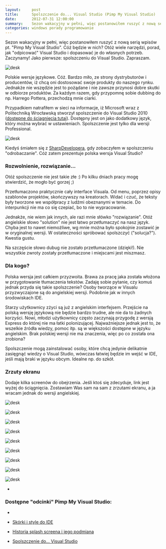 ```yaml
---
layout:     post
title:      Spolszczenie do... Visual Studio (Pimp My Visual Studio)
date:       2012-07-31 12:00:00
summary:    Sezon wakacyjny w pełni, więc postanowiłem ruszyć z nową serią wpisów pt. "Pimp My Visual Studio". Cóż będzie w nich? Otóż wiele narzędzi, porad, jak "odpicować" Visual Studio i dopasować je do własnych potrzeb. Zaczynamy! Jako pierwsze —  spolszczeniu do Visual Studio. Zapraszam.Polskie wersje językowe. Cóż. Bardzo miło, ze strony dystrybutorów i producentów, iż chcą oni dostosować swoje produkty d...
categories: windows porady programowanie
---
```




Sezon wakacyjny w pełni, więc postanowiłem ruszyć z nową serią wpisów pt. "Pimp My Visual Studio". Cóż będzie w nich? Otóż wiele narzędzi, porad, jak "odpicować" Visual Studio i dopasować je do własnych potrzeb. Zaczynamy! Jako pierwsze: spolszczeniu do Visual Studio. Zapraszam.


![desk](https://raw.githubusercontent.com/djfoxer/djfoxer.github.io/master/_img/2012-7-31-_128_/g_-_608x405_-_-_35148x20120731151942_0.png)


Polskie wersje językowe. Cóż. Bardzo miło, ze strony dystrybutorów i producentów, iż chcą oni dostosować swoje produkty do naszego rynku. Jednakże nie wszędzie jest to pożądane i nie zawsze przynosi dobre skutki w odbiorze produktów. Za każdym razem, gdy przypomnę sobie dubbing do np. Harrego Pottera, przechodzą mnie ciarki.

Przypadkiem natrafiłem w sieci na informacje, iż Microsoft wraz z Politechniką Wrocławską stworzył spolszczenie do Visual Studio 2010 ([dostępne do ściągnięcia tutaj](http://www.microsoft.com/pl-pl/download/details.aspx?id=21615)). Dostępny jest on jako dodatkowy język, który można wybrać w ustawieniach. Spolszczenie jest tylko dla wersji Professional.


![desk](https://raw.githubusercontent.com/djfoxer/djfoxer.github.io/master/_img/2012-7-31-_128_/g_-_608x405_-_-_35148x20120726133238_0.png)


Kiedyś śmiałem się z [SharpDevelopera](http://www.icsharpcode.net/OpenSource/SD/), gdy zobaczyłem w spolszczeniu "odrobaczanie". Cóż zatem prezentuje polska wersja Visual Studio?



### Rozwolnienie, rozwiązanie...


Otóż spolszczenie nie jest takie złe :) Po kilku dniach pracy mogę stwierdzić, że mogło być gorzej ;)

Przetłumaczono praktycznie cały interface Visuala. Od menu, poprzez opisy szablonów projektów, skończywszy na kreatorach. Widać i czuć, że teksty były tworzone we współpracy z ludźmi obeznanymi w temacie. Do interpunkcji nie ma co się czepiać, bo to nie wypracowanie.  

Jednakże, nie wiem jak innych, ale razi mnie słówko "rozwiązanie". Otóż angielskie słowo "solution" nie jest łatwo przetłumaczyć na nasz język. Chyba jest to nawet niemożliwe, wg mnie można było spokojnie zostawić je w oryginalnej wersji. W ostateczności spróbować spolszczyć ("solucja?"). Kwestia gustu.

Na szczęście słowo dubug nie zostało przetłumaczone (dzięki!). Nie wszystkie zwroty zostały przetłumaczone i miejscami jest miszmasz.


### Dla kogo?


Polska wersja jest całkiem przyzwoita. Brawa za pracę jaka została włożona w przygotowanie tłumaczenia tekstów. Zadaję sobie pytanie, czy komuś jednak przyda się takie spolszczenie? Osoby tworzące w Visualu przyzwyczajone są do angielskiej wersji. Podobnie jak w innych środowiskach IDE. 

Starzy użytkownicy zżyci są już z angielskim interfejsem. Przejście na polską wersję językową nie będzie bardzo trudne, ale nie da to żadnych korzyści. Nowi, młodzi użytkownicy często zaczynają przygodę z wersją Express do której nie ma łatki polonizującej. Najważniejsze jednak jest to, że wszelkie źródła wiedzy, pomoc itp. są w większości dostępne w języku angielskim. Brak polskiej wersji nie ma znaczenia, więc po co została ona zrobiona? 

Spolszczenie mogą zainstalować osoby, które chcą jedynie delikatnie zasięgnąć wiedzy o Visual Studio, wówczas łatwiej będzie im wejść w IDE, jeśli mają braki w języku obcym. Idealne np. do szkół.
 


### Zrzuty ekranu
 

Dodaje kilka screenów do obejrzenia. Jeśli ktoś się zdecyduje, link jest wyżej do ściągnięcia. Zostawiam Was sam na sam z zrzutami ekranu, a ja wracam jednak do wersji angielskiej.


![desk](https://raw.githubusercontent.com/djfoxer/djfoxer.github.io/master/_img/2012-7-31-_128_/g_-_608x405_-_-_35148x20120721155858_0.png)


![desk](https://raw.githubusercontent.com/djfoxer/djfoxer.github.io/master/_img/2012-7-31-_128_/g_-_608x405_-_-_35148x20120721155903_0.png)


![desk](https://raw.githubusercontent.com/djfoxer/djfoxer.github.io/master/_img/2012-7-31-_128_/g_-_608x405_-_-_35148x20120721155907_0.png)


![desk](https://raw.githubusercontent.com/djfoxer/djfoxer.github.io/master/_img/2012-7-31-_128_/g_-_608x405_-_-_35148x20120721155911_0.png)


![desk](https://raw.githubusercontent.com/djfoxer/djfoxer.github.io/master/_img/2012-7-31-_128_/g_-_608x405_-_-_35148x20120721155926_0.png)


![desk](https://raw.githubusercontent.com/djfoxer/djfoxer.github.io/master/_img/2012-7-31-_128_/g_-_608x405_-_-_35148x20120721155930_0.png)


![desk](https://raw.githubusercontent.com/djfoxer/djfoxer.github.io/master/_img/2012-7-31-_128_/g_-_608x405_-_-_35148x20120721155947_0.png)


![desk](https://raw.githubusercontent.com/djfoxer/djfoxer.github.io/master/_img/2012-7-31-_128_/g_-_608x405_-_-_35148x20120721155953_0.png)


![desk](https://raw.githubusercontent.com/djfoxer/djfoxer.github.io/master/_img/2012-7-31-_128_/g_-_608x405_-_-_35148x20120721155957_0.png)




 *
### Dostępne "odcinki" Pimp My Visual Studio:
* 

  * [Skórki i style do IDE](http://www.dobreprogramy.pl/djfoxer/Skorki-i-style-do-IDE-Pimp-My-Visual-Studio,35448.html)
 

  * [Historia splash screena i jego podmiana](http://www.dobreprogramy.pl/djfoxer/Historia-splash-screena-i-jego-podmiana-Pimp-My-Visual-Studio,35268.html)


  * [Spolszczenie do... Visual Studio](http://www.dobreprogramy.pl/djfoxer/Spolszczenie-do-Visual-Studio-Pimp-My-Visual-Studio,35148.html)
